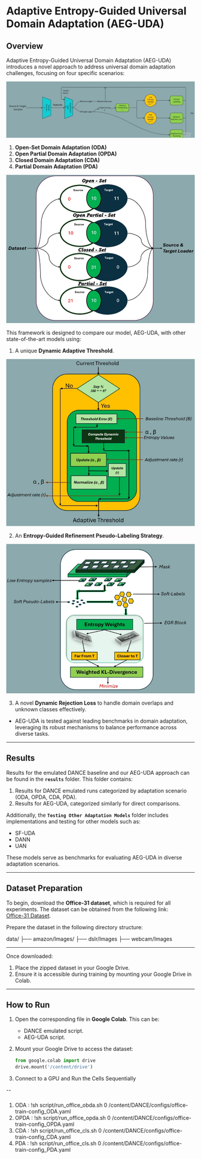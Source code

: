 # Adaptive Entropy-Guided Universal Domain Adaptation (AEG-UDA)

## Overview

Adaptive Entropy-Guided Universal Domain Adaptation (AEG-UDA) introduces a novel approach to address universal domain adaptation challenges, focusing on four specific scenarios:

![Implementation Diagram](Implementation%20Diagrams/Full%20Pipeline.jpeg "Architectural Pipeline")

1. **Open-Set Domain Adaptation (ODA)**  
2. **Open Partial Domain Adaptation (OPDA)**  
3. **Closed Domain Adaptation (CDA)**  
4. **Partial Domain Adaptation (PDA)**

![Implementation Diagram](Implementation%20Diagrams/UDA-Types.jpeg "Universal Domain Adaptation Scenarios")

This framework is designed to compare our model, AEG-UDA, with other state-of-the-art models using:
1. A unique **Dynamic Adaptive Threshold**.

![Implementation Diagram](Implementation%20Diagrams/Dynamic%20Thresholding.jpeg "Dynamic Thresholding")

2. An **Entropy-Guided Refinement Pseudo-Labeling Strategy**.

![EGR Pseudo-Labeling](Implementation%20Diagrams/EGR%20Pseudo-Labelling.jpeg "EGR Pseudo-Labelling")
  
3. A novel **Dynamic Rejection Loss** to handle domain overlaps and unknown classes effectively.

- AEG-UDA is tested against leading benchmarks in domain adaptation, leveraging its robust mechanisms to balance performance across diverse tasks.

---

## Results

Results for the emulated DANCE baseline and our AEG-UDA approach can be found in the **`results`** folder. This folder contains:
1. Results for DANCE emulated runs categorized by adaptation scenario (ODA, OPDA, CDA, PDA).
2. Results for AEG-UDA, categorized similarly for direct comparisons.

Additionally, the **`Testing Other Adaptation Models`** folder includes implementations and testing for other models such as:
- SF-UDA  
- DANN  
- UAN  

These models serve as benchmarks for evaluating AEG-UDA in diverse adaptation scenarios.

---

## Dataset Preparation

To begin, download the **Office-31 dataset**, which is required for all experiments. The dataset can be obtained from the following link:  
[Office-31 Dataset](https://github.com/jindongwang/transferlearning/blob/master/data/dataset.md).

Prepare the dataset in the following directory structure:

data/
├── amazon/Images/
├── dslr/Images
├── webcam/Images

---

Once downloaded:
1. Place the zipped dataset in your Google Drive.  
2. Ensure it is accessible during training by mounting your Google Drive in Colab.

---

## How to Run

1. Open the corresponding file in **Google Colab**. This can be:
   - DANCE emulated script.
   - AEG-UDA script.

2. Mount your Google Drive to access the dataset:
   ```python
   from google.colab import drive
   drive.mount('/content/drive')

3. Connect to a GPU and Run the Cells Sequentially

--

### 
1. ODA : !sh script/run_office_obda.sh 0 /content/DANCE/configs/office-train-config_ODA.yaml
2. OPDA : !sh script/run_office_opda.sh 0 /content/DANCE/configs/office-train-config_OPDA.yaml
3. CDA : !sh script/run_office_cls.sh 0 /content/DANCE/configs/office-train-config_CDA.yaml
4. PDA : !sh script/run_office_cls.sh 0 /content/DANCE/configs/office-train-config_PDA.yaml


